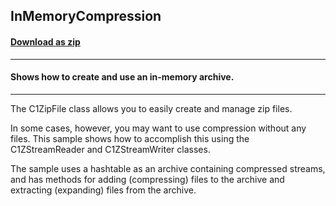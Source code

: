 ## InMemoryCompression
#### [Download as zip](https://grapecity.github.io/DownGit/#/home?url=https://github.com/GrapeCity/ComponentOne-WinForms-Samples/tree/master/NetFramework\Zip\CS\InMemoryCompression)
____
#### Shows how to create and use an in-memory archive.
____
The C1ZipFile class allows you to easily create and manage zip files. 

In some cases, however, you may want to use compression without any files. This sample shows how to accomplish this using the C1ZStreamReader and C1ZStreamWriter classes. 

The sample uses a hashtable as an archive containing compressed streams, and has methods for adding (compressing) files to the archive and extracting (expanding) files from the archive. 